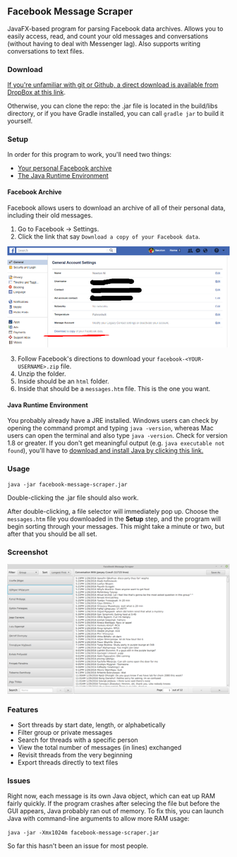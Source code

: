 ## Facebook Message Scraper

JavaFX-based program for parsing Facebook data archives. Allows you to easily access, read,
and count your old messages and conversations (without having to deal with Messenger lag). Also
supports writing conversations to text files.

### Download

[If you're unfamiliar with git or Github, a direct download is
available from DropBox at this link](https://www.dropbox.com/s/mttd8ryh7wjji8m/facebook-message-scraper.jar?dl=0).

Otherwise, you can clone the repo: the .jar file is located in the build/libs directory,
or if you have Gradle installed, you can call `gradle jar` to build it yourself.

### Setup

In order for this program to work, you'll need two things:
- [Your personal Facebook archive](https://www.facebook.com/help/131112897028467)
- [The Java Runtime Environment](http://www.oracle.com/technetwork/java/javase/downloads/jre8-downloads-2133155.html)

#### Facebook Archive

Facebook allows users to download an archive of all of their personal data, including their old messages. 

1. Go to Facebook -> Settings.
2. Click the link that say `Download a copy of your Facebook data`.

![Screenshot of Facebook settings](settings.png)

3. Follow Facebook's directions to download your `facebook-<YOUR-USERNAME>.zip` file.
4. Unzip the folder.
5. Inside should be an `html` folder.
6. Inside that should be a `messages.htm` file. This is the one you want.

#### Java Runtime Environment

You probably already have a JRE installed. Windows users
can check by opening the command prompt and typing `java -version`,
whereas Mac users can open the terminal and also type `java -version`.
Check for version 1.8 or greater. If you don't get meaningful output
(e.g. `java executable not found`), you'll have to 
[download and install Java by clicking this link.](http://www.oracle.com/technetwork/java/javase/downloads/jre8-downloads-2133155.html)

### Usage

`java -jar facebook-message-scraper.jar`

Double-clicking the .jar file should also work.

After double-clicking, a file selector will immediately pop up. Choose
the `messages.htm` file you downloaded in the **Setup** step, and the
program will begin sorting through your messages. This might take
a minute or two, but after that you should be all set.

### Screenshot

![Screenshot of GUI](screenshot.png)

### Features

- Sort threads by start date, length, or alphabetically
- Filter group or private messages
- Search for threads with a specific person
- View the total number of messages (in lines) exchanged
- Revisit threads from the very beginning
- Export threads directly to text files

### Issues

Right now, each message is its own Java object, which can eat up RAM
fairly quickly. If the program crashes after selecing the file but
before the GUI appears, Java probably ran out of memory. To fix this,
you can launch Java with command-line arguments to allow more RAM usage:

`java -jar -Xmx1024m facebook-message-scraper.jar`

So far this hasn't been an issue for most people.
